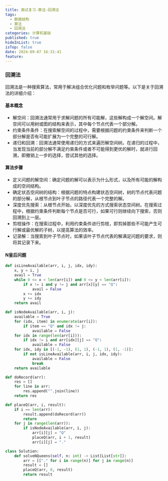 ```yaml
---
title: 面试复习-算法-回溯法
tags:
  - 数据结构
  - 算法
  - 回溯法
categories: 计算机基础
published: true
hideInList: true
isTop: false
date: 2024-09-07 16:31:41
feature:
---
```


### 回溯法

回溯法是一种搜索算法，常用于解决组合优化问题和枚举问题等。以下是关于回溯法的详细介绍：

#### 基本概念

- 解空间：回溯法通常用于求解问题的所有可能解，这些解构成一个解空间。解空间可以用树或图的结构来表示，其中每个节点代表一个部分解。
- 约束条件条件：在搜索解空间的过程中，需要根据问题的约束条件来判断一个部分解是否有可能扩展为一个完整的可行解。
- 递归和回溯：回溯法通常使用递归的方式来遍历解空间树。在递归的过程中，当发现当前的部分解不满足约束条件或者不可能得到更优的解时，就进行回溯，即撤销上一步的选择，尝试其他的选择。


#### 算法步骤

- 定义问题的解空间：确定问题的解可以表示为什么形式，以及所有可能的解构成的空间结构。
- 确定状态空间树的结构：根据问题的特点构建状态空间树，树的节点代表问题的部分解，从根节点到叶子节点的路径代表一个完整的解。
- 深度优先搜索：从根节点开始，以深度优先的方式搜索状态空间树。在搜索过程中，根据约束条件判断每个节点是否可行，如果可行则继续向下搜索，否则回溯到上一层。
- 剪枝操作：在搜索过程中，利用约束条件进行剪枝，即剪掉那些不可能产生可行解或最优解的子树，以提高算法的效率。
- 记录解：当搜索到叶子节点时，如果该叶子节点代表的解满足问题的要求，则将其记录下来。

#### N皇后问题

``` python
def isLineAvailable(arr, i, j, idx, idy):
    x, y = i, j
    avail = True
    while 0 <= x < len(arr[i]) and 0 <= y < len(arr[i]):
        if x != i and y != j and arr[x][y] == "Q":
            avail = False
        x += idx
        y += idy
    return avail

def isNodeAvailable(arr, i, j):
    available = True
    for (idx, item) in enumerate(arr[i]):
        if item == "Q" and idx != j:
            available = False
    for idx in range(len(arr[i])):
        if idx != i and arr[idx][j] == "Q":
            available = False
    for idx, idy in [(-1, -1), (1, 1), (-1, 1), (1, -1)]:
        if not isLineAvailable(arr, i, j, idx, idy):
            available = False
            break
    return available

def doRecord(arr):
    res = []
    for line in arr:
        res.append("".join(line))
    return res

def placeQ(arr, i, result):
    if i == len(arr):
        result.append(doRecord(arr))
        return
    for j in range(len(arr)):
        if isNodeAvailable(arr, i, j):
            arr[i][j] = "Q"
            placeQ(arr, i + 1, result)
            arr[i][j] = "."

class Solution:
    def solveNQueens(self, n: int) -> List[List[str]]:
        arr = [["." for i in range(n)] for j in range(n)]
        result = []
        placeQ(arr, 0, result)
        return result
```